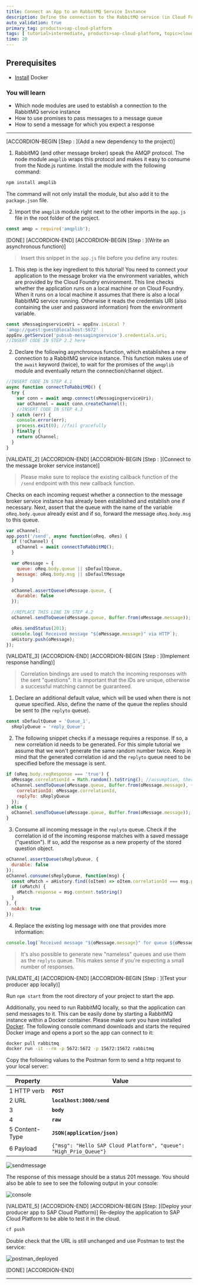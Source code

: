```yaml
---
title: Connect an App to an RabbitMQ Service Instance
description: Define the connection to the RabbitMQ service (in Cloud Foundry as well as for local development), read the payload from an incoming request, and forward it to the message broker.
auto_validation: true
primary_tag: products>sap-cloud-platform
tags: [ tutorial>intermediate, products>sap-cloud-platform, topic>cloud , topic>javascript ]
time: 20
---
```


## Prerequisites  
 - [Install](https://docs.docker.com/install/) Docker

### You will learn  
  - Which node modules are used to establish a connection to the RabbitMQ service instance
  - How to use promises to pass messages to a message queue
  - How to send a message for which you expect a response

---

[ACCORDION-BEGIN [Step : ](Add a new dependency to the project)]

1. RabbitMQ (and other message broker) speak the AMQP protocol. The node module `amqplib` wraps this protocol and makes it easy to consume from the Node.js runtime. Install the module with the following command:
```bash
npm install amqplib
```
The command will not only install the module, but also add it to the `package.json` file.

2. Import the `amqplib` module right next to the other imports in the `app.js` file in the root folder of the project.
```javascript
const amqp = require('amqplib');
```

[DONE]
[ACCORDION-END]
[ACCORDION-BEGIN [Step : ](Write an asynchronous function)]
>Insert this snippet in the `app.js` file before you define any routes.

1. This step is the key ingredient to this tutorial! You need to connect your application to the message broker via the environment variables, which are provided by the Cloud Foundry environment. This line checks whether the application runs on a local machine or on Cloud Foundry. When it runs on a local machine it assumes that there is also a local RabbitMQ service running. Otherwise it reads the credentials URI (also containing the user and password information) from the environment variable.
```javascript
const sMessagingserviceUri = appEnv.isLocal ?
'amqp://guest:guest@localhost:5672' :
appEnv.getService('pubsub-messagingservice').credentials.uri;
//INSERT CODE IN STEP 2.2 here
```
2. Declare the following asynchronous function, which establishes a new connection to a RabbitMQ service instance.  This function makes use of the `await` keyword (twice), to wait for the promises of the `amqplib` module and eventually return the connection/channel object.
```javascript
//INSERT CODE IN STEP 4.1
async function connectToRabbitMQ() {
  try {
    var conn = await amqp.connect(sMessagingserviceUri);
    var oChannel = await conn.createChannel();
    //INSERT CODE IN STEP 4.3
  } catch (err) {
    console.error(err);
    process.exit(0); //fail gracefully
  } finally {
    return oChannel;
  }
}
```

[VALIDATE_2]
[ACCORDION-END]
[ACCORDION-BEGIN [Step : ](Connect to the message broker service instance)]
>Please make sure to replace the existing callback function of the `/send` endpoint with this new callback function.

Checks on each incoming request whether a connection to the message broker service instance has already been established and establish one if necessary. Next, assert that the queue with the name of the variable `oReq.body.queue` already exist and if so, forward the message `oReq.body.msg` to this queue.
```javascript
var oChannel;
app.post('/send', async function(oReq, oRes) {
  if (!oChannel) {
    oChannel = await connectToRabbitMQ();
  }

  var oMessage = {
    queue: oReq.body.queue || sDefaultQueue,
    message: oReq.body.msg || sDefaultMessage
  }

  oChannel.assertQueue(oMessage.queue, {
    durable: false
  });

  //REPLACE THIS LINE IN STEP 4.2
  oChannel.sendToQueue(oMessage.queue, Buffer.from(oMessage.message));

  oRes.sendStatus(201);
  console.log(`Received message "${oMessage.message}" via HTTP`);
  aHistory.push(oMessage);
});
```

[VALIDATE_3]
[ACCORDION-END]
[ACCORDION-BEGIN [Step : ](Implement response handling)]
>Correlation bindings are used to match the incoming responses with the sent "questions". It is important that the IDs are unique, otherwise a successful matching cannot be guaranteed.

1. Declare an additional default value, which will be used when there is not queue specified. Also, define the name of the queue the replies should be sent to (the `replyto` queue).
```javascript
const sDefaultQueue = 'Queue_1',
  sReplyQueue = 'reply_Queue';
```
2. The following snippet checks if a message requires a response. If so, a new correlation id needs to be generated. For this simple tutorial we assume that we won't generate the same random number twice. Keep in mind that the generated correlation id and the `replyto` queue need to be specified before the message is sent.
```javascript
if (oReq.body.reqResponse === 'true') {
  oMessage.correlationId = Math.random().toString(); //assumption, there won't be conflicting correlation ids
  oChannel.sendToQueue(oMessage.queue, Buffer.from(oMessage.message), {
    correlationId: oMessage.correlationId,
    replyTo: sReplyQueue
  });
} else {
  oChannel.sendToQueue(oMessage.queue, Buffer.from(oMessage.message));
}
```
3. Consume all incoming message in the `replyto` queue. Check if the correlation id of the incoming response matches with a saved message ("question"). If so, add the response as a new property of the stored question object.
```javascript
oChannel.assertQueue(sReplyQueue, {
  durable: false
});
oChannel.consume(sReplyQueue, function(msg) {
  const oMatch = aHistory.find((oItem) => oItem.correlationId === msg.properties.correlationId);
  if (oMatch) {
    oMatch.response = msg.content.toString()
  }
}, {
  noAck: true
});
```
4. Replace the existing log message with one that provides more information:
```javascript
console.log(`Received message "${oMessage.message}" for queue ${oMessage.queue} (Flag: ${oReq.body.reqResponse}) via HTTP`);
```

>It's also possible to generate new "nameless" queues and use them as the `replyto` queue. This makes sense if you're expecting a small number of responses.

[VALIDATE_4]
[ACCORDION-END]
[ACCORDION-BEGIN [Step : ](Test your producer app locally)]

Run `npm start` from the root directory of your project to start the app.

Additionally, you need to run RabbitMQ locally, so that the application can send messages to it. This can be easily done by starting a RabbitMQ instance within a Docker container. Please make sure you have installed [Docker](https://docs.docker.com/install/). The following console command downloads and starts the required Docker image and opens a port so the app can connect to it:
```bash
docker pull rabbitmq
docker run -it --rm -p 5672:5672 -p 15672:15672 rabbitmq
```

Copy the following values to the Postman form to send a http request to your local server:

|  Property| Value |  
|------------------|---|
| 1 HTTP verb  | **`POST`**  |
| 2 URL  | **`localhost:3000/send`**  |
| 3   | **`body`**  |
| 4   | **`raw`**  |
| 5 Content-Type  | **`JSON(application/json)`**  |
| 6 Payload  | `{"msg": "Hello SAP Cloud Platform",	"queue": "High_Prio_Queue"}` |


 ![sendmessage](./postman-send-message.png)

The response of this message should be a status 201 message. You should also be able to see to see the following output in your console:

![console](./received-message.png)

[VALIDATE_5]
[ACCORDION-END]
[ACCORDION-BEGIN [Step: ](Deploy your producer app to SAP Cloud Platform)]
Re-deploy the application to SAP Cloud Platform to be able to test it in the cloud.
```bash
cf push
```

Double check that the URL is still unchanged and use Postman to test the service:

![postman_deployed](./postman-deployed.png)

[DONE]
[ACCORDION-END]

---
